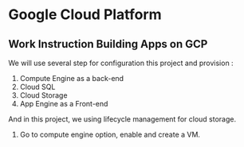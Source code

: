 # Google Cloud Platform

## Work Instruction Building Apps on GCP

We will use several step for configuration this project and provision :
1.	Compute Engine as a back-end
2.	Cloud SQL
3.	Cloud Storage
4.	App Engine as a Front-end

And in this project, we using lifecycle management for cloud storage.

1. Go to compute engine option, enable and create a VM.

